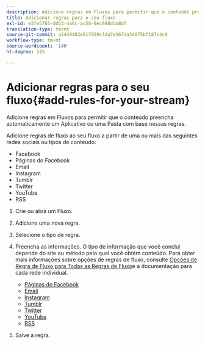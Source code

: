 ```yaml
---
description: Adicione regras em Fluxos para permitir que o conteúdo preencha automaticamente um Aplicativo ou uma Pasta com base nessas regras.
title: Adicionar regras para o seu fluxo
exl-id: e3fe5785-ddb3-4a6c-ac58-0ec988dda8bf
translation-type: tm+mt
source-git-commit: a2449482e617939cfda7e367da34875bf187c4c9
workflow-type: tm+mt
source-wordcount: '140'
ht-degree: 12%

---
```


# Adicionar regras para o seu fluxo{#add-rules-for-your-stream}

Adicione regras em Fluxos para permitir que o conteúdo preencha automaticamente um Aplicativo ou uma Pasta com base nessas regras.

Adicione regras de fluxo ao seu fluxo a partir de uma ou mais das seguintes redes sociais ou tipos de conteúdo:

* Facebook
* Páginas do Facebook
* Email
* Instagram
* Tumblr
* Twitter
* YouTube
* RSS

1. Crie ou abra um Fluxo.
1. Adicione uma nova regra.
1. Selecione o tipo de regra.
1. Preencha as informações. O tipo de informação que você conclui depende do site ou método pelo qual você obtém conteúdo. Para obter mais informações sobre opções de regras de fluxo, consulte [Opções de Regra de Fluxo para Todas as Regras de Fluxo](../c-streams/c-stream-rule-options-for-all-stream-rules.md#c_stream_rule_options_for_all_stream_rules)e a documentação para cada rede individual.

   * [Páginas do Facebook](../c-streams/c-facebook-page-rules.md#c_facebook_page_rules)
   * [Email](../c-streams/c-email-rules.md#c_email_rules)
   * [Instagram](../c-streams/c-instagram-rules.md#c_instagram_rules)
   * [Tumblr](../c-streams/c-tumblr-rules.md#c_tumblr_rules)
   * [Twitter](../c-streams/c-twitter-rules.md#c_twitter_rules)
   * [YouTube](../c-streams/c-youtube-rules/c-youtube-rules.md#c_youtube_rules)
   * [RSS](../c-streams/c-rss-rules-streams.md#c_rss_rules_streams)

1. Salve a regra.
